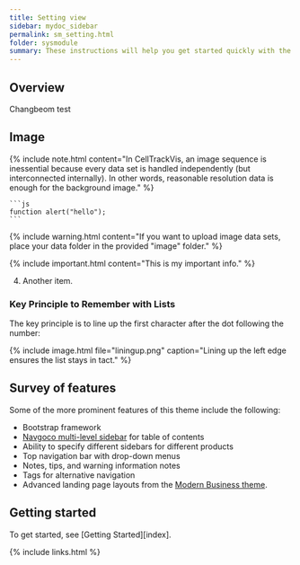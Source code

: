 ```yaml
---
title: Setting view
sidebar: mydoc_sidebar
permalink: sm_setting.html
folder: sysmodule
summary: These instructions will help you get started quickly with the theme.....
---
```


## Overview

Changbeom test

## Image


{% include note.html content="In CellTrackVis, an image sequence is inessential because every data set is handled independently (but interconnected internally). In other words, reasonable resolution data is enough for the background image." %}


    ```js
    function alert("hello");
    ```

{% include warning.html content="If you want to upload image data sets, place your data folder in the provided "image" folder." %}

{% include important.html content="This is my important info." %}

4.  Another item.

### Key Principle to Remember with Lists

The key principle is to line up the first character after the dot following the number:

{% include image.html file="liningup.png" caption="Lining up the left edge ensures the list stays in tact." %}

## Survey of features

Some of the more prominent features of this theme include the following:

* Bootstrap framework
* [Navgoco multi-level sidebar](http://www.komposta.net/article/navgoco) for table of contents
* Ability to specify different sidebars for different products
* Top navigation bar with drop-down menus
* Notes, tips, and warning information notes
* Tags for alternative navigation
* Advanced landing page layouts from the [Modern Business theme](http://startbootstrap.com/template-overviews/modern-business/).

## Getting started

To get started, see [Getting Started][index].

{% include links.html %}
